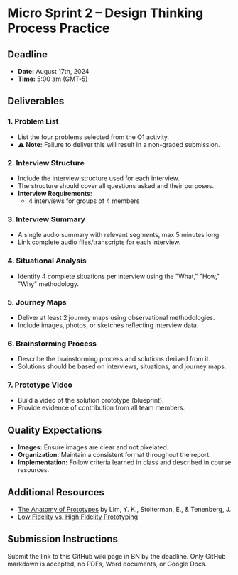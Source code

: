 # Micro Sprint 2 – Design Thinking Process Practice

## Deadline
- **Date:** August 17th, 2024
- **Time:** 5:00 am (GMT-5)

## Deliverables

### 1. **Problem List**
   - List the four problems selected from the O1 activity.
   - **:warning: Note:** Failure to deliver this will result in a non-graded submission.

### 2. **Interview Structure**
   - Include the interview structure used for each interview.
   - The structure should cover all questions asked and their purposes.
   - **Interview Requirements:**
     - 4 interviews for groups of 4 members

### 3. **Interview Summary**
   - A single audio summary with relevant segments, max 5 minutes long.
   - Link complete audio files/transcripts for each interview.

### 4. **Situational Analysis**
   - Identify 4 complete situations per interview using the "What," "How," "Why" methodology.

### 5. **Journey Maps**
   - Deliver at least 2 journey maps using observational methodologies.
   - Include images, photos, or sketches reflecting interview data.

### 6. **Brainstorming Process**
   - Describe the brainstorming process and solutions derived from it.
   - Solutions should be based on interviews, situations, and journey maps.

### 7. **Prototype Video**
   - Build a video of the solution prototype (blueprint).
   - Provide evidence of contribution from all team members.

## Quality Expectations
- **Images:** Ensure images are clear and not pixelated.
- **Organization:** Maintain a consistent format throughout the report.
- **Implementation:** Follow criteria learned in class and described in course resources.

## Additional Resources
- [The Anatomy of Prototypes](https://doi.org/10.1145/1375761.1375762) by Lim, Y. K., Stolterman, E., & Tenenberg, J.
- [Low Fidelity vs. High Fidelity Prototyping](https://www.protopie.io/blog/low-fidelity-vs-high-fidelity-prototyping)

## Submission Instructions
Submit the link to this GitHub wiki page in BN by the deadline. Only GitHub markdown is accepted; no PDFs, Word documents, or Google Docs.

